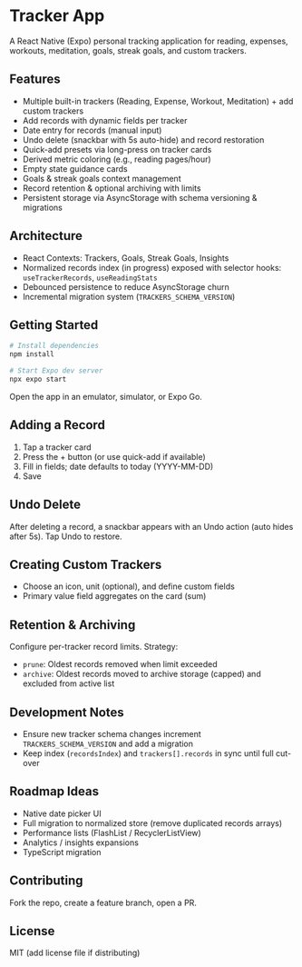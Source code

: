 # Tracker App

A React Native (Expo) personal tracking application for reading, expenses, workouts, meditation, goals, streak goals, and custom trackers.

## Features
- Multiple built-in trackers (Reading, Expense, Workout, Meditation) + add custom trackers
- Add records with dynamic fields per tracker
- Date entry for records (manual input)
- Undo delete (snackbar with 5s auto-hide) and record restoration
- Quick-add presets via long-press on tracker cards
- Derived metric coloring (e.g., reading pages/hour)
- Empty state guidance cards
- Goals & streak goals context management
- Record retention & optional archiving with limits
- Persistent storage via AsyncStorage with schema versioning & migrations

## Architecture
- React Contexts: Trackers, Goals, Streak Goals, Insights
- Normalized records index (in progress) exposed with selector hooks: `useTrackerRecords`, `useReadingStats`
- Debounced persistence to reduce AsyncStorage churn
- Incremental migration system (`TRACKERS_SCHEMA_VERSION`)

## Getting Started
```bash
# Install dependencies
npm install

# Start Expo dev server
npx expo start
```
Open the app in an emulator, simulator, or Expo Go.

## Adding a Record
1. Tap a tracker card
2. Press the + button (or use quick-add if available)
3. Fill in fields; date defaults to today (YYYY-MM-DD)
4. Save

## Undo Delete
After deleting a record, a snackbar appears with an Undo action (auto hides after 5s). Tap Undo to restore.

## Creating Custom Trackers
- Choose an icon, unit (optional), and define custom fields
- Primary value field aggregates on the card (sum)

## Retention & Archiving
Configure per-tracker record limits. Strategy:
- `prune`: Oldest records removed when limit exceeded
- `archive`: Oldest records moved to archive storage (capped) and excluded from active list

## Development Notes
- Ensure new tracker schema changes increment `TRACKERS_SCHEMA_VERSION` and add a migration
- Keep index (`recordsIndex`) and `trackers[].records` in sync until full cut-over

## Roadmap Ideas
- Native date picker UI
- Full migration to normalized store (remove duplicated records arrays)
- Performance lists (FlashList / RecyclerListView)
- Analytics / insights expansions
- TypeScript migration

## Contributing
Fork the repo, create a feature branch, open a PR.

## License
MIT (add license file if distributing)
